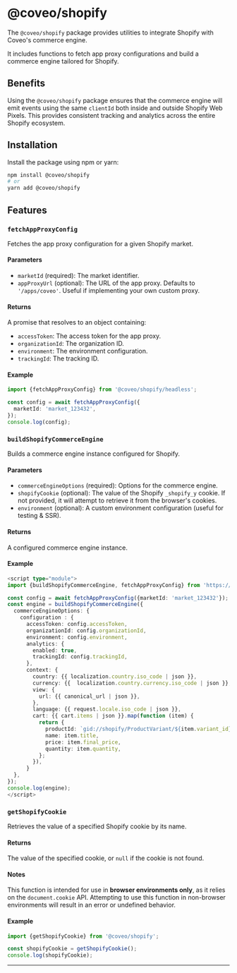 # @coveo/shopify

The `@coveo/shopify` package provides utilities to integrate Shopify with Coveo's commerce engine.

It includes functions to fetch app proxy configurations and build a commerce engine tailored for Shopify.

## Benefits

Using the `@coveo/shopify` package ensures that the commerce engine will emit events using the same `clientId` both inside and outside Shopify Web Pixels. This provides consistent tracking and analytics across the entire Shopify ecosystem.

## Installation

Install the package using npm or yarn:

```bash
npm install @coveo/shopify
# or
yarn add @coveo/shopify
```

## Features

### `fetchAppProxyConfig`

Fetches the app proxy configuration for a given Shopify market.

#### Parameters

- `marketId` (required): The market identifier.
- `appProxyUrl` (optional): The URL of the app proxy. Defaults to `'/apps/coveo'`. Useful if implementing your own custom proxy.

#### Returns

A promise that resolves to an object containing:

- `accessToken`: The access token for the app proxy.
- `organizationId`: The organization ID.
- `environment`: The environment configuration.
- `trackingId`: The tracking ID.

#### Example

```typescript
import {fetchAppProxyConfig} from '@coveo/shopify/headless';

const config = await fetchAppProxyConfig({
  marketId: 'market_123432',
});
console.log(config);
```

### `buildShopifyCommerceEngine`

Builds a commerce engine instance configured for Shopify.

#### Parameters

- `commerceEngineOptions` (required): Options for the commerce engine.
- `shopifyCookie` (optional): The value of the Shopify `_shopify_y` cookie. If not provided, it will attempt to retrieve it from the browser's cookies.
- `environment` (optional): A custom environment configuration (useful for testing & SSR).

#### Returns

A configured commerce engine instance.

#### Example

```typescript
<script type="module">
import {buildShopifyCommerceEngine, fetchAppProxyConfig} from 'https://static.cloud.coveo.com/shopify/v1/headless.esm.js';

const config = await fetchAppProxyConfig({marketId: 'market_123432'});
const engine = buildShopifyCommerceEngine({
  commerceEngineOptions: {
    configuration : {
      accessToken: config.accessToken,
      organizationId: config.organizationId,
      environment: config.environment,
      analytics: {
        enabled: true,
        trackingId: config.trackingId,
      },
      context: {
        country: {{ localization.country.iso_code | json }},
        currency: {{  localization.country.currency.iso_code | json }},
        view: {
          url: {{ canonical_url | json }},
        },
        language: {{ request.locale.iso_code | json }},
        cart: {{ cart.items | json }}.map(function (item) {
          return {
            productId: `gid://shopify/ProductVariant/${item.variant_id}`,
            name: item.title,
            price: item.final_price,
            quantity: item.quantity,
          };
        }),
      }
  },
});
console.log(engine);
</script>
```

### `getShopifyCookie`

Retrieves the value of a specified Shopify cookie by its name.

#### Returns

The value of the specified cookie, or `null` if the cookie is not found.

#### Notes

This function is intended for use in **browser environments only**, as it relies on the `document.cookie` API. Attempting to use this function in non-browser environments will result in an error or undefined behavior.

#### Example

```typescript
import {getShopifyCookie} from '@coveo/shopify';

const shopifyCookie = getShopifyCookie();
console.log(shopifyCookie);
```

---
